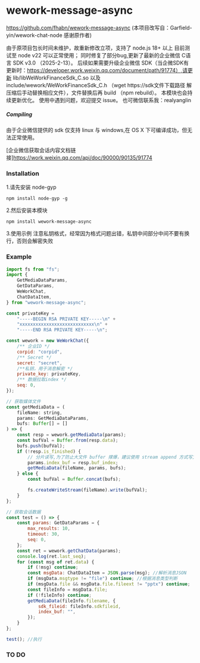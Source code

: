 # wework-message-async
https://github.com/fhabn/wework-message-async
(本项目改写自：Garfield-yin/wework-chat-node 感谢原作者)

由于原项目包长时间未维护，故重新修改立项，支持了 node.js 18+ 以上 目前测试至 node v22 可以正常使用；
同时修复了部分bug,更新了最新的企业微信 C语言 SDK v3.0 （2025-2-13）。
后续如果需要升级企业微信 SDK（当企微SDK有更新时：https://developer.work.weixin.qq.com/document/path/91774）,请更新 lib/libWeWorkFinanceSdk_C.so 以及 include/wework/WeWorkFinanceSdk_C.h （wget https://sdk文件下载路径   解压缩后手动替换相应文件），文件替换后再 build （npm rebuild）。
本模块也会持续更新优化。
使用中遇到问题，欢迎提交 issue。
也可微信联系我：realyanglin
##### Compiling

由于企业微信提供的 sdk 仅支持 linux 与 windows,在 OS X 下可编译成功，但无法正常使用。

[企业微信获取会话内容文档链接]https://work.weixin.qq.com/api/doc/90000/90135/91774

### Installation
1.请先安装 node-gyp
```
npm install node-gyp -g
```
2.然后安装本模块
```
npm install wework-message-async
```

3.使用示例
注意私钥格式，经常因为格式问题出错，私钥中间部分中间不要有换行，否则会解密失败
### Example

```javascript
import fs from "fs";
import {
	GetMediaDataParams,
	GetDataParams,
	WeWorkChat,
	ChatDataItem,
} from "wework-message-async";

const privateKey =
	"-----BEGIN RSA PRIVATE KEY-----\n" +
	"xxxxxxxxxxxxxxxxxxxxxxxxxxxx\n" +
	"-----END RSA PRIVATE KEY-----\n";

const wework = new WeWorkChat({
	/** 企业ID */
	corpid: "corpid",
	/** Secret */
	secret: "secret",
	/**私钥，用于消息解密 */
	private_key: privateKey,
	/** 数据拉取index */
	seq: 0,
});

// 获取媒体文件
const getMediaData = (
	fileName: string,
	params: GetMediaDataParams,
	bufs: Buffer[] = []
) => {
	const resp = wework.getMediaData(params);
	const bufVal = Buffer.from(resp.data);
	bufs.push(bufVal);
	if (!resp.is_finished) {
		// 分片读写,为了防止大文件 buffer 撑爆，建议使用 stream append 方式写文件
		params.index_buf = resp.buf_index;
		getMediaData(fileName, params, bufs);
	} else {
		const bufVal = Buffer.concat(bufs);

		fs.createWriteStream(fileName).write(bufVal);
	}
};

// 获取会话数据
const test = () => {
	const params: GetDataParams = {
		max_results: 10,
		timeout: 30,
		seq: 0,
	};
	const ret = wework.getChatData(params);
	console.log(ret.last_seq);
	for (const msg of ret.data) {
		if (!msg) continue;
		const msgData: ChatDataItem = JSON.parse(msg); //解析消息JSON
		if (msgData.msgtype != "file") continue; //根据消息类型判断
		if (msgData.file && msgData.file.fileext != "pptx") continue;
		const fileInfo = msgData.file;
		if (!fileInfo) continue;
		getMediaData(fileInfo.filename, {
			sdk_fileid: fileInfo.sdkfileid,
			index_buf: "",
		});
	}
};

test(); //执行
```

### TO DO
